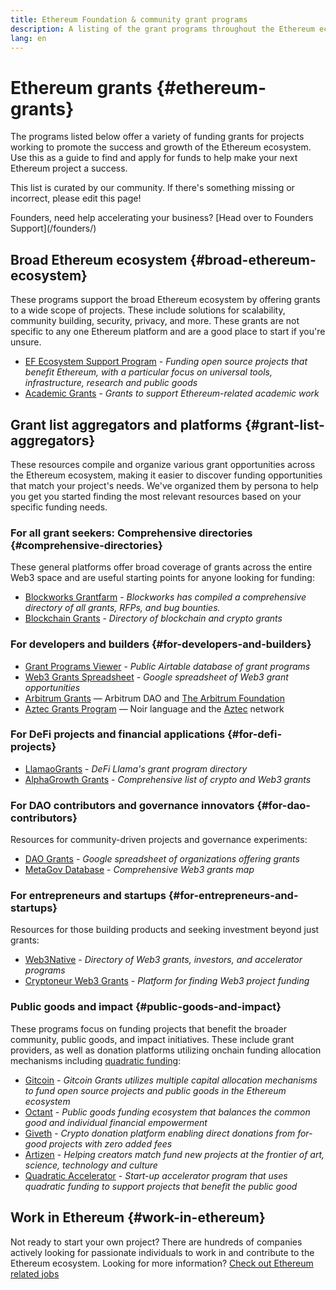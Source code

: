```yaml
---
title: Ethereum Foundation & community grant programs
description: A listing of the grant programs throughout the Ethereum ecosystem.
lang: en
---
```


# Ethereum grants {#ethereum-grants}

The programs listed below offer a variety of funding grants for projects working to promote the success and growth of the Ethereum ecosystem. Use this as a guide to find and apply for funds to help make your next Ethereum project a success.

This list is curated by our community. If there's something missing or incorrect, please edit this page!

<Alert variant="update" className="mt-8">
<Emoji text="🎗️" />
<div>Founders, need help accelerating your business? [Head over to Founders Support](/founders/)</div>
</Alert>

## Broad Ethereum ecosystem {#broad-ethereum-ecosystem}

These programs support the broad Ethereum ecosystem by offering grants to a wide scope of projects. These include solutions for scalability, community building, security, privacy, and more. These grants are not specific to any one Ethereum platform and are a good place to start if you're unsure.

- [EF Ecosystem Support Program](https://esp.ethereum.foundation) - _Funding open source projects that benefit Ethereum, with a particular focus on universal tools, infrastructure, research and public goods_
- [Academic Grants](https://esp.ethereum.foundation/academic-grants) - _Grants to support Ethereum-related academic work_

## Grant list aggregators and platforms {#grant-list-aggregators}

These resources compile and organize various grant opportunities across the Ethereum ecosystem, making it easier to discover funding opportunities that match your project's needs. We've organized them by persona to help you get you started finding the most relevant resources based on your specific funding needs.

### For all grant seekers: Comprehensive directories {#comprehensive-directories}

These general platforms offer broad coverage of grants across the entire Web3 space and are useful starting points for anyone looking for funding:

- [Blockworks Grantfarm](https://blockworks.co/grants/programs) - _Blockworks has compiled a comprehensive directory of all grants, RFPs, and bug bounties._
- [Blockchain Grants](https://www.blockchaingrants.org/) - _Directory of blockchain and crypto grants_

### For developers and builders {#for-developers-and-builders}

- [Grant Programs Viewer](https://airtable.com/shr86elKgWTSCP4AY) - _Public Airtable database of grant programs_
- [Web3 Grants Spreadsheet](https://docs.google.com/spreadsheets/d/1c8koZCI-GLnD8MG-eFcXPOBCNu1v8-aXIfwAAvc7AMc/edit#gid=0) - _Google spreadsheet of Web3 grant opportunities_
- [Arbitrum Grants](https://arbitrum.foundation/grants) — Arbitrum DAO and [The Arbitrum Foundation](https://arbitrum.foundation/)
- [Aztec Grants Program](https://aztec.network/grants) — Noir language and the [Aztec](https://aztec.network/) network

### For DeFi projects and financial applications {#for-defi-projects}

- [LlamaoGrants](https://wiki.defillama.com/wiki/LlamaoGrants) - _DeFi Llama's grant program directory_
- [AlphaGrowth Grants](https://alphagrowth.io/crypto-web3-grants-list) - _Comprehensive list of crypto and Web3 grants_

### For DAO contributors and governance innovators {#for-dao-contributors}

Resources for community-driven projects and governance experiments:

- [DAO Grants](https://docs.google.com/spreadsheets/d/1XHc-p_MHNRdjacc8uOEjtPoWL86olP4GyxAJOFO0zxY/edit#gid=0) - _Google spreadsheet of organizations offering grants_
- [MetaGov Database](https://docs.google.com/spreadsheets/d/1e5g-dlWWsK2DZoZGBgfxyfGNSddLk-V7sLEgfPjEhbA/edit#gid=780420708) - _Comprehensive Web3 grants map_

### For entrepreneurs and startups {#for-entrepreneurs-and-startups}

Resources for those building products and seeking investment beyond just grants:

- [Web3Native](https://www.web3native.co/) - _Directory of Web3 grants, investors, and accelerator programs_
- [Cryptoneur Web3 Grants](https://www.cryptoneur.xyz/web3-grants) - _Platform for finding Web3 project funding_

### Public goods and impact {#public-goods-and-impact}

These programs focus on funding projects that benefit the broader community, public goods, and impact initiatives. These include grant providers, as well as donation platforms utilizing onchain funding allocation mechanisms including [quadratic funding](/defi/#quadratic-funding):

- [Gitcoin](https://www.gitcoin.co/program) - _Gitcoin Grants utilizes multiple capital allocation mechanisms to fund open source projects and public goods in the Ethereum ecosystem_
- [Octant](https://octant.app/home) - _Public goods funding ecosystem that balances the common good and individual financial empowerment_
- [Giveth](https://giveth.io/) - _Crypto donation platform enabling direct donations from for-good projects with zero added fees_
- [Artizen](https://artizen.fund/) - _Helping creators match fund new projects at the frontier of art, science, technology and culture_
- [Quadratic Accelerator](https://qacc.giveth.io/) - _Start-up accelerator program that uses quadratic funding to support projects that benefit the public good_

## Work in Ethereum {#work-in-ethereum}

Not ready to start your own project? There are hundreds of companies actively looking for passionate individuals to work in and contribute to the Ethereum ecosystem. Looking for more information? [Check out Ethereum related jobs](/community/get-involved/#ethereum-jobs)
